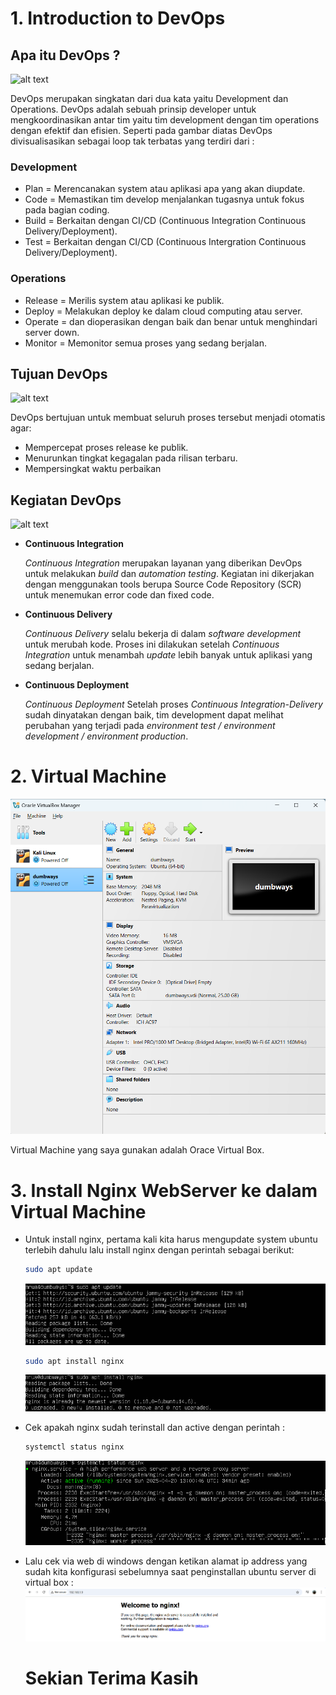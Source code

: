 # 1. Introduction to DevOps

## Apa itu DevOps ?
![alt text](https://dicoding-assets.sgp1.cdn.digitaloceanspaces.com/blog/wp-content/uploads/2020/06/apa-itu-devops.png)


DevOps merupakan singkatan dari dua kata yaitu Development dan Operations. DevOps adalah sebuah prinsip developer untuk mengkoordinasikan antar tim yaitu tim development dengan tim operations dengan efektif dan efisien.
Seperti pada gambar diatas DevOps divisualisasikan sebagai loop tak terbatas yang terdiri dari :

### Development
- Plan = Merencanakan system atau aplikasi apa yang akan diupdate.
- Code = Memastikan tim develop menjalankan tugasnya untuk fokus pada bagian coding.
- Build = Berkaitan dengan CI/CD (Continuous Integration Continuous Delivery/Deployment).
- Test = Berkaitan dengan CI/CD (Continuous Intergration Continuous Delivery/Deployment).

### Operations
- Release = Merilis system atau aplikasi ke publik.
- Deploy = Melakukan deploy ke dalam cloud computing atau server.
- Operate = dan dioperasikan dengan baik dan benar untuk menghindari server down.
- Monitor = Memonitor semua proses yang sedang berjalan.



## Tujuan DevOps
![alt text](https://dicoding-assets.sgp1.cdn.digitaloceanspaces.com/blog/wp-content/uploads/2020/06/tujuan-devops.png)

DevOps bertujuan untuk membuat seluruh proses tersebut menjadi otomatis agar:
- Mempercepat proses release ke publik.
- Menurunkan tingkat kegagalan pada rilisan terbaru.
- Mempersingkat waktu perbaikan



## Kegiatan DevOps
![alt text](https://dicoding-assets.sgp1.cdn.digitaloceanspaces.com/blog/wp-content/uploads/2020/06/DevOps-1024x580.png)

- **Continuous Integration**

  _Continuous Integration_ merupakan layanan yang diberikan DevOps untuk melakukan _build_ dan _automation testing_. Kegiatan ini dikerjakan dengan menggunakan tools berupa Source Code Repository (SCR) untuk menemukan error code dan fixed code.


- **Continuous Delivery**

  _Continuous Delivery_ selalu bekerja di dalam _software development_ untuk merubah kode. Proses ini dilakukan setelah _Continuous Integration_ untuk menambah _update_ lebih banyak untuk aplikasi yang sedang berjalan.


- **Continuous Deployment**
  
  _Continuous Deployment_ Setelah proses _Continuous Integration-Delivery_ sudah dinyatakan dengan baik, tim development dapat melihat perubahan yang terjadi pada _environment test / environment development / environment production_.


  
# 2. Virtual Machine

![alt text](https://github.com/mochamadrere/devops23-dumbways-mochamadrere/blob/main/Pict/virtual%20box.png?raw=true)

Virtual Machine yang saya gunakan adalah Orace Virtual Box.


# 3. Install Nginx WebServer ke dalam Virtual Machine

- Untuk install nginx, pertama kali kita harus mengupdate system ubuntu terlebih dahulu lalu install nginx dengan perintah sebagai berikut:

  ```sh
  sudo apt update
  ```
  ![alt text](https://github.com/mochamadrere/devops23-dumbways-mochamadrere/blob/main/Pict/sudo%20apt%20update.png?raw=true)

  ```sh
  sudo apt install nginx
  ```
  ![alt text](https://github.com/mochamadrere/devops23-dumbways-mochamadrere/blob/main/Pict/sudo%20apt%20install%20nginx.png?raw=true)

- Cek apakah nginx sudah terinstall dan active dengan perintah :

  ```sh
  systemctl status nginx
  ```
  ![alt text](https://github.com/mochamadrere/devops23-dumbways-mochamadrere/blob/main/Pict/systemctl%20status%20nginx.png?raw=true)

- Lalu cek via web di windows dengan ketikan alamat ip address yang sudah kita konfigurasi sebelumnya saat penginstallan ubuntu server di virtual box :
  ![alt text](https://github.com/mochamadrere/devops23-dumbways-mochamadrere/blob/main/Pict/nginx%20192.168.1.9.png?raw=true)


  # Sekian Terima Kasih
